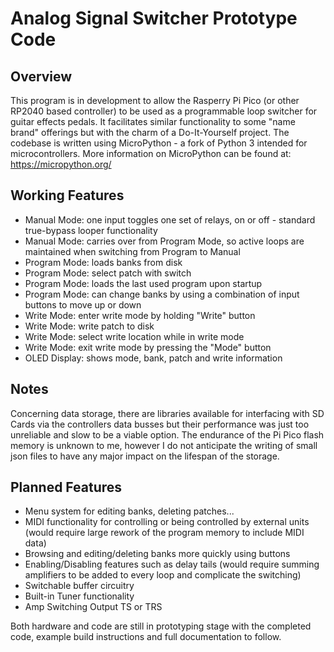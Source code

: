 # Analog Signal Switcher Prototype Code
## Overview
This program is in development to allow the Rasperry Pi Pico (or other RP2040 based controller) to be used as a programmable loop switcher for guitar effects pedals. It facilitates similar functionality to some "name brand" offerings but with the charm of a Do-It-Yourself project. The codebase is written using MicroPython - a fork of Python 3 intended for microcontrollers. More information on MicroPython can be found at: https://micropython.org/  

## Working Features
- Manual Mode: one input toggles one set of relays, on or off - standard true-bypass looper functionality
- Manual Mode: carries over from Program Mode, so active loops are maintained when switching from Program to Manual
- Program Mode: loads banks from disk
- Program Mode: select patch with switch
- Program Mode: loads the last used program upon startup
- Program Mode: can change banks by using a combination of input buttons to move up or down
- Write Mode: enter write mode by holding "Write" button
- Write Mode: write patch to disk
- Write Mode: select write location while in write mode
- Write Mode: exit write mode by pressing the "Mode" button
- OLED Display: shows mode, bank, patch and write information

## Notes
Concerning data storage, there are libraries available for interfacing with SD Cards via the controllers data busses but their performance was just too unreliable and slow to be a viable option. The endurance of the Pi Pico flash memory is unknown to me, however I do not anticipate the writing of small json files to have any major impact on the lifespan of the storage.

## Planned Features
- Menu system for editing banks, deleting patches...
- MIDI functionality for controlling or being controlled by external units (would require large rework of the program memory to include MIDI data)
- Browsing and editing/deleting banks more quickly using buttons
- Enabling/Disabling features such as delay tails (would require summing amplifiers to be added to every loop and complicate the switching)
- Switchable buffer circuitry
- Built-in Tuner functionality
- Amp Switching Output TS or TRS

Both hardware and code are still in prototyping stage with the completed code, example build instructions and full documentation to follow.
